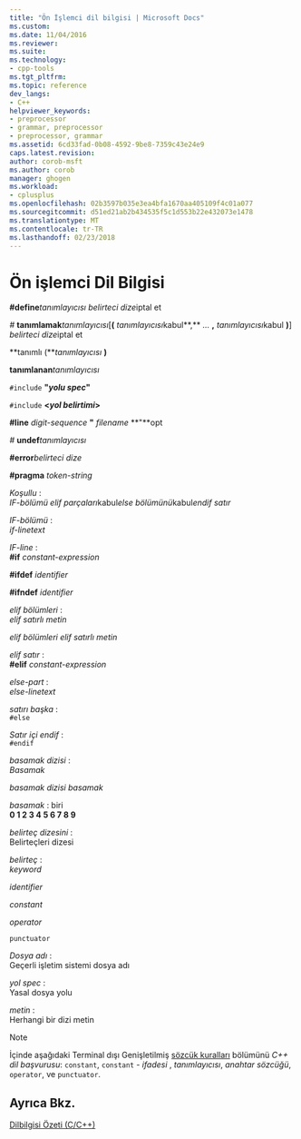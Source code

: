 ```yaml
---
title: "Ön İşlemci dil bilgisi | Microsoft Docs"
ms.custom: 
ms.date: 11/04/2016
ms.reviewer: 
ms.suite: 
ms.technology:
- cpp-tools
ms.tgt_pltfrm: 
ms.topic: reference
dev_langs:
- C++
helpviewer_keywords:
- preprocessor
- grammar, preprocessor
- preprocessor, grammar
ms.assetid: 6cd33fad-0b08-4592-9be8-7359c43e24e9
caps.latest.revision: 
author: corob-msft
ms.author: corob
manager: ghogen
ms.workload:
- cplusplus
ms.openlocfilehash: 02b3597b035e3ea4bfa1670aa405109f4c01a077
ms.sourcegitcommit: d51ed21ab2b434535f5c1d553b22e432073e1478
ms.translationtype: MT
ms.contentlocale: tr-TR
ms.lasthandoff: 02/23/2018
---
```

# <a name="preprocessor-grammar"></a>Ön işlemci Dil Bilgisi
**#define***tanımlayıcısı* *belirteci dize*iptal et    
  
 *#* **tanımlamak***tanımlayıcısı*[**(** *tanımlayıcısı*kabul**,** *...*  **,** *tanımlayıcısı*kabul **)**] *belirteci dize*iptal et    
  
 **tanımlı (***tanımlayıcısı* **)**   
  
 **tanımlanan***tanımlayıcısı*   
  
 `#include` **"***yolu spec***"**  
  
 `#include` **\<***yol belirtimi***>**  
  
 **#line**  *digit-sequence*  **"** *filename* **"**opt  
  
 *#* **undef***tanımlayıcısı*   
  
 **#error***belirteci dize*   
  
 **#pragma**  *token-string*  
  
 *Koşullu* :  
 *IF-bölümü elif parçaları*kabul*else bölümünü*kabul*endif satır*  
  
 *IF-bölümü* :  
 *if-linetext*  
  
 *IF-line* :  
 **#if**  *constant-expression*  
  
 **#ifdef**  *identifier*  
  
 **#ifndef**  *identifier*  
  
 *elif bölümleri* :  
 *elif satırlı metin*  
  
 *elif bölümleri elif satırlı metin*  
  
 *elif satır* :  
 **#elif**  *constant-expression*  
  
 *else-part* :  
 *else-linetext*  
  
 *satırı başka* :  
 `#else`  
  
 *Satır içi endif* :  
 `#endif`  
  
 *basamak dizisi* :  
 *Basamak*  
  
 *basamak dizisi basamak*  
  
 *basamak* : biri  
 **0 1 2 3 4 5 6 7 8 9**  
  
 *belirteç dizesini* :  
 Belirteçleri dizesi  
  
 *belirteç* :  
 *keyword*  
  
 *identifier*  
  
 *constant*  
  
 *operator*  
  
 `punctuator`  
  
 *Dosya adı* :  
 Geçerli işletim sistemi dosya adı  
  
 *yol spec* :  
 Yasal dosya yolu  
  
 *metin* :  
 Herhangi bir dizi metin  
  
> [!NOTE]
>  İçinde aşağıdaki Terminal dışı Genişletilmiş [sözcük kuralları](../cpp/lexical-conventions.md) bölümünü *C++ dil başvurusu*: `constant`, `constant` - *ifadesi* , *tanımlayıcısı*, *anahtar sözcüğü*, `operator`, ve `punctuator`.  
  
## <a name="see-also"></a>Ayrıca Bkz.  
 [Dilbilgisi Özeti (C/C++)](../preprocessor/grammar-summary-c-cpp.md)